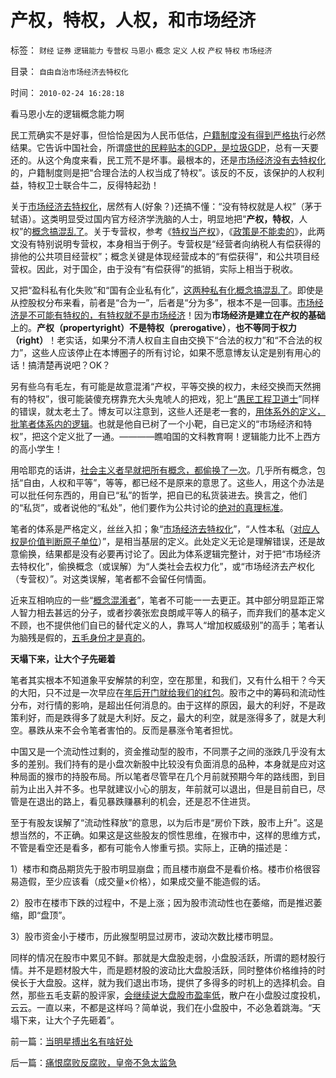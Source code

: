 # 产权，特权，人权，和市场经济

标签： `财经` `证券` `逻辑能力` `专营权` `马恩小` `概念` `定义` `人权` `产权` `特权` `市场经济` 

目录： `自由自治市场经济去特权化`

时间： `2010-02-24 16:28:18`

看马恩小左的逻辑概念能力啊

民工荒确实不是好事，但恰恰是因为人民币低估，[户籍制度没有得到严格执](../../../2009/10/16/向农民工倾斜了吗？国民就业收入和内需却少了.md)行必然结果。它告诉中国社会，所谓[盛世的民粹贴本的GDP，是垃圾GDP](../../../2009/12/18/市场经济是强制性的；GDP只有三条出路.md)，总有一天要还的。从这个角度来看，民工荒不是坏事。最根本的，还是[市场经济没有去特权化](http://blog.sina.com.cn/s/blog_5563a64d0100dxms.html)的，户籍制度则是把“合理合法的人权当成了特权”。该反的不反，该保护的人权利益，特权卫士联合牛二，反得特起劲！

关于[市场经济去特权化](../../../2009/7/18/私有化正确的名称是市场经济的去特权化.md)，居然有人(好象？)还搞不懂：“没有特权就是人权”（茅于轼语）。这类明显受过国内官方经济学洗脑的人士，明显地把“**产权，特权**，人权”的[概念搞混乱了](../../../2009/7/21/混水便于摸鱼，特权等于产权.md)。关于专营权，参考《[特权当产权](../../../2009/7/21/混水便于摸鱼，特权等于产权.md)》，《[政策是不能卖的](../../../2009/8/8/政策是不能卖的，不值钱的国企根本卖不动.md)》，此两文没有特别说明专营权，本身相当于例子。专营权是“经营者向纳税人有偿获得的排他的公共项目经营权”；概念关键是体现经营成本的“有偿获得”，和公共项目经营权。因此，对于国企，由于没有“有偿获得”的抵销，实际上相当于税收。

又把“盈科私有化失败”和“国有企业私有化”，[这两种私有化概念搞混乱了](../../../2010/1/10/俄罗斯私有化的错误就是“分国企的包袱”.md)。即使是从控股权分布来看，前者是“合为一”，后者是“分为多”，根本不是一回事。[市场经济是不可能有特权的，有特权就不是市场经济](../../../2010/1/12/中俄“私享化改革”与市场经济“咫尺天涯”.md)！因为**市场经济是建立在产权的基础**上的。**产权（propertyright）不是特权（prerogative）**，**也不等同于权力（right）**！老实话，如果分不清人权自主自由交换下“合法的权力”和“不合法的权力”，这些人应该停止在本博圈子的所有讨论，如果不愿意博友认定是别有用心的话！搞清楚再说吧？OK？

另有些乌有毛左，有可能是故意混淆“产权，平等交换的权力，未经交换而天然拥有的特权”，很可能装傻充楞靠充大头鬼唬人的把戏，犯上“[愚民工程卫道士](../../../2009/7/27/可爱右派越辩越黑.md)”同样的错误，就太老土了。博友可以注意到，这些人还是老一套的，[用体系外的定义，批笔者体系内的逻辑](../../../2010/2/21/完备性体系的逻辑常识和道德，法律，伦理.md)。也就是他自已树了一个小靶，自已定义的“市场经济和特权”，把这个定义批了一通。————瞧咱国的文科教育啊！逻辑能力比不上西方的高小学生！

用哈耶克的话讲，[社会主义者早就把所有概念，都偷换了一次](../../../2009/9/5/参考西方成功的经验不要偷换人权概念.md)。几乎所有概念，包括“自由，人权和平等”，等等，都已经不是原来的意思了。这些人，用这个办法是可以批任何东西的，用自已“私”的哲学，把自已的私货装进去。换言之，他们的“私货”，或者说他的“私处”，他们要作为公共讨论的[绝对的真理标准](http://darthvad.blog.sohu.com/112211203.html)。

笔者的体系是严格定义，丝丝入扣；象“[市场经济去特权化](../../../2009/7/19/市场经济去特权化中国经济唯一的出路.md)”，“人性本私（[对应人权是价值判断原子单位](../../../2010/1/21/人权是价值判断的原子单位.md)）”，是相当基层的定义。此处定义无论是理解错误，还是故意偷换，结果都是没有必要再讨论了。因此为体系逻辑完整计，对于把“市场经济去特权化”，偷换概念（或误解）为“人类社会去权力化”，或“市场经济去产权化（专营权）”。对这类误解，笔者都不会留任何情面。

近来互相响应的一些“[概念混淆者](../../../2009/5/12/汉语缺乏简明精确定义能力易被恶意曲解.md)”，笔者不可能一一去更正。其中部分明显距正常人智力相去甚远的分子，或者抄袭张宏良朗咸平等人的稿子，而弃我们的基本定义不顾，也不提供他们自已的替代定义的人，靠骂人“增加权威级别”的高手；笔者认为脑残是假的，[五毛身份才是真的](../../../2010/1/13/五毛就业是个技术活.md)。

**天塌下来，让大个子先砸着**

笔者其实根本不知道象平安解禁的利空，空在那里，和我们，又有什么相干？今天的大阳，只不过是一次早应在[年后开门就给我们的红包](../../../2010/2/12/节后会有红包.md)。股市之中的筹码和流动性分布，对行情的影响，是超出任何消息的。由于这样的原因，最大的利好，不是政策利好，而是跌得多了就是大利好。反之，最大的利空，就是涨得多了，就是大利空。暴跌从来不会令笔者害怕的。反而是暴涨令笔者担忧。

中国又是一个流动性过剩的，资金推动型的股市，不同票子之间的涨跌几乎没有太多的差别。我们持有的是小盘次新股中比较没有负面消息的品种，本身就是应对这种局面的猴市的持股布局。所以笔者尽管早在几个月前就预期今年的路线图，到目前为止出入并不多。也早就建议小心的朋友，年前就可以退出，但是目前自已，尽管是在退出的路上，看见暴跌赚暴利的机会，还是忍不住进货。

至于有股友误解了“流动性释放”的意思，以为后市是“房价下跌，股市上升”。这是想当然的，不正确。如果这是这些股友的惯性思维，在猴市中，这样的思维方式，不管是看空还是看多，都有可能令人惨重亏损。实际上，正确的描述是：

1）楼市和商品期货先于股市明显崩盘；而且楼市崩盘不是看价格。楼市价格很容易造假，至少应该看（成交量×价格），如果成交量不能造假的话。

2）股市在楼市下跌的过程中，不是上涨；因为股市流动性也在萎缩，而是推迟萎缩，即“盘顶”。

3）股市资金小于楼市，历此猴型明显过房市，波动次数比楼市明显。

同样的情况在股市中累见不鲜。那就是大盘股走弱，小盘股活跃，所谓的题材股行情。并不是题材股大牛，而是题材股的波动比大盘股活跃，同时整体价格维持的时侯长于大盘股。这样，就为我们退出市场，提供了多得多的时机上的选择机会。自然，那些五毛支薪的股评家，[会继续说大盘股市盈率低](../../../2009/10/16/大盘股溢价和中国股市大起大落.md)，散户在小盘股过度投机，云云。一直以来，不都是这样吗？简单说，我们在小盘股中，不必急着跳海。“天塌下来，让大个子先砸着”。



前一篇：[当明星搏出名有啥好处](../../../2010/2/23/当明星搏出名有啥好处.md)

后一篇：[痛恨腐败反腐败，皇帝不急太监急](../../../2010/2/25/痛恨腐败反腐败，皇帝不急太监急.md)